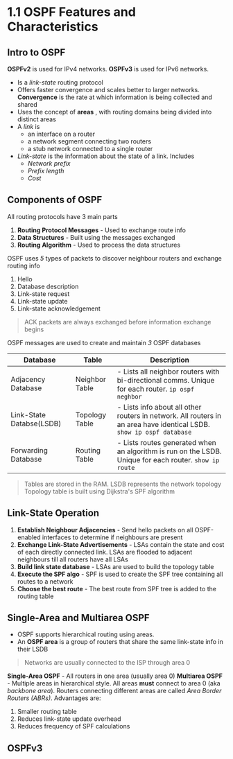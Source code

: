 # 1.1 OSPF Features and Characteristics
## Intro to OSPF
**OSPFv2** is used for IPv4 networks. **OSPFv3** is used for IPv6 networks.
- Is a *link-state* routing protocol
- Offers faster convergence and scales better to larger networks. **Convergence** is the rate at which information is being collected and shared
- Uses the concept of **areas** , with routing domains being divided into distinct areas
- A *link*  is 
	- an interface on a router
	- a network segment connecting two routers
	- a stub network connected to a single router
- *Link-state*  is the information about the state of a link. Includes
	- *Network prefix*
	- *Prefix length*
	- *Cost*

## Components of OSPF
All routing protocols have 3 main parts
1. **Routing Protocol Messages** - Used to exchange route info
2. **Data Structures** - Built using the messages exchanged
3. **Routing Algorithm** - Used to process the data structures

OSPF uses *5*  types of packets to discover neighbour routers and exchange routing info
1. Hello
2. Database description
3. Link-state request
4. Link-state update
5. Link-state acknowledgement

> ACK packets are always exchanged before information exchange begins

OSPF messages are used to create and maintain *3*  OSPF databases

| Database                 | Table          | Description                                                                                                          |
| ------------------------ | -------------- | -------------------------------------------------------------------------------------------------------------------- |
| Adjacency Database       | Neighbor Table | - Lists all neighbor routers with bi-directional comms. Unique for each router. `ip ospf neghbor`                    |
| Link-State Databse(LSDB) | Topology Table | - Lists info about all other routers in network. All routers in an area have identical LSDB. `show ip ospf database` |
| Forwarding Database      | Routing Table  | - Lists routes generated when an algorithm is run on the LSDB. Unique for each router. `show ip route`               |
> Tables are stored in the RAM.
> LSDB represents the network topology
> Topology table is built using Dijkstra's SPF algorithm
## Link-State Operation
1. **Establish Neighbour Adjacencies** - Send hello packets on all OSPF-enabled interfaces to determine if neighbours are present
2. **Exchange Link-State Advertisements** - LSAs contain the state and cost of each directly connected link. LSAs are flooded to adjacent neighbours till all routers have all LSAs
3. **Build link state database** - LSAs are used to build the topology table
4. **Execute the SPF algo** - SPF is used to create the SPF tree containing all routes to a network
5. **Choose the best route** - The best route from SPF tree is added to the routing table

## Single-Area and Multiarea OSPF
- OSPF supports hierarchical routing using areas.
- An **OSPF area** is a group of routers that share the same link-state info in their LSDB
> Networks are usually connected to the ISP through area 0

**Single-Area OSPF** - All routers in one area (usually area 0)
**Multiarea OSPF** - Multiple areas in hierarchical style. All areas **must** connect to area 0 (aka *backbone area*). Routers connecting different areas are called *Area Border Routers (ABRs)*. Advantages are:
1. Smaller routing table
2. Reduces link-state update overhead
3. Reduces frequency of SPF calculations

## OSPFv3
